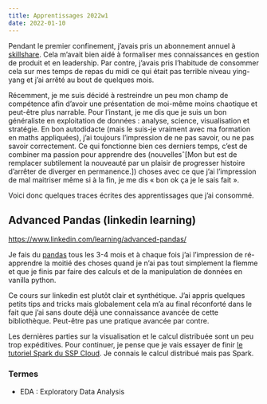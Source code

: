 ```yaml
---
title: Apprentissages 2022w1
date: 2022-01-10
---
```


Pendant le premier confinement, j’avais pris un abonnement annuel à [skillshare](https://www.skillshare.com/). Cela m’avait bien aidé à formaliser mes connaissances en gestion de produit et en leadership. Par contre, j’avais pris l’habitude de consommer cela sur mes temps de repas du midi ce qui était pas terrible niveau ying-yang et j’ai arrêté au bout de quelques mois.

Récemment, je me suis décidé à restreindre un peu mon champ de compétence afin d’avoir une présentation de moi-même moins chaotique et peut-être plus narrable. Pour l’instant, je me dis que je suis un bon généraliste en exploitation de données : analyse, science, visualisation et stratégie. En bon autodidacte (mais le suis-je vraiment avec ma formation en maths appliquées), j’ai toujours l’impression de ne pas savoir, ou ne pas savoir correctement. Ce qui fonctionne bien ces derniers temps, c’est de combiner ma passion pour apprendre des (nouvellesˆ[Mon but est de remplacer subtilement la nouveauté par un plaisir de progresser histoire d’arrêter de diverger en permanence.]) choses avec ce que j’ai l’impression de mal maitriser même si à la fin, je me dis « bon ok ça je le sais fait ».

Voici donc quelques traces écrites des apprentissages que j’ai consommé.


## Advanced Pandas (linkedin learning)

https://www.linkedin.com/learning/advanced-pandas/

Je fais du [pandas](https://pandas.pydata.org/) tous les 3-4 mois et à chaque fois j’ai l’impression de ré-apprendre la moitié des choses quand je n’ai pas tout simplement la flemme et que je finis par faire des calculs et de la manipulation de données en vanilla python.

Ce cours sur linkedin est plutôt clair et synthétique. J’ai appris quelques petits tips and tricks mais globalement cela m’a au final réconforté dans le fait que j’ai sans doute déjà une connaissance avancée de cette bibliothèque. Peut-être pas une pratique avancée par contre.

Les dernières parties sur la visualisation et le calcul distribuée sont un peu trop expéditives. Pour continuer, je pense que je vais essayer de finir [le tutoriel Spark du SSP Cloud](https://www.sspcloud.fr/documentation?search=&path=%5B%22Initiation%20%C3%A0%20Spark%22%5D). Je connais le calcul distribué mais pas Spark.


### Termes

- EDA : Exploratory Data Analysis